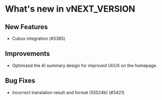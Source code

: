 # What's new in vNEXT_VERSION

## New Features

- Cubox integration (#3385)

## Improvements

- Optimized the AI summary design for improved UI/UX on the homepage.

## Bug Fixes

- Incorrect translation result and format (55524b) (#3421)
